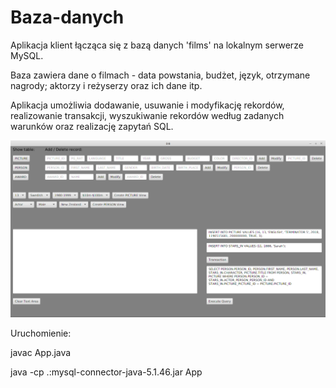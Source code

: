 # Baza-danych

Aplikacja klient łącząca się z bazą danych 'films' na lokalnym serwerze MySQL.

Baza zawiera dane o filmach - data powstania, budżet, język, otrzymane nagrody; aktorzy i reżyserzy oraz ich dane itp.

Aplikacja umożliwia dodawanie, usuwanie i modyfikację rekordów, realizowanie transakcji, wyszukiwanie rekordów według zadanych warunków oraz realizację zapytań SQL.

![screen](screen.png)

Uruchomienie:

javac App.java

java -cp .:mysql-connector-java-5.1.46.jar App
